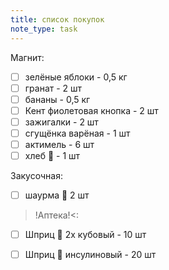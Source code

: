 ```yaml
---
title: список покупок 
note_type: task
---
```


Магнит:
- [ ] зелёные яблоки - 0,5 кг
- [ ] гранат - 2 шт
- [ ] бананы  - 0,5 кг
- [ ] Кент фиолетовая кнопка - 2 шт
- [ ] зажигалки - 2 шт
- [ ] сгущёнка варёная - 1 шт
- [ ] актимель - 6 шт
- [ ] хлеб 🍞 - 1 шт

Закусочная:
- [ ] шаурма 🌯 2 шт

>!Аптека!<:
- [ ] Шприц 💉 2х кубовый - 10 шт
- [ ] Шприц 💉 инсулиновый - 20 шт 

